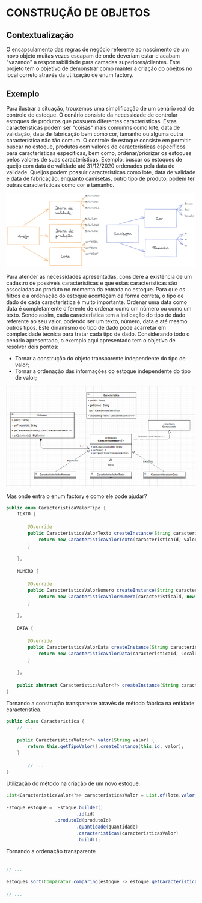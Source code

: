 # CONSTRUÇÃO DE OBJETOS


## Contextualização

O encapsulamento das regras de negócio referente ao nascimento de um novo objeto muitas vezes escapam de onde deveriam estar e acabam "vazando" a responsabilidade para camadas superiores/clientes. Este projeto tem o objetivo de demonstrar como manter a criação do obejtos no local correto através da utilização de enum factory.

## Exemplo

Para ilustrar a situação, trouxemos uma simplificação de um cenário real de controle de estoque. O cenário consiste da necessidade de controlar estoques de produtos que possuem diferentes características. Estas características podem ser "coisas" mais comumns como lote, data de validação, data de  fabricação bem como cor, tamanho ou alguma outra característica não tão comum. O controle de estoque consiste em permitir buscar no estoque, produtos com valores de características específicos para características específicas, bem como, ordenar/priorizar os estoques pelos valores de suas características. Exemplo, buscar os estoques de queijo com data de validade até 31/12/2020 ordenados pela data de validade. Queijos podem possuir características como lote, data de validade e data de fabricação, enquanto camisetas, outro tipo de produto, podem ter outras características como cor e tamanho.


![Imagem lúdica produto x característica](./docs/img/img_diagrama_ludico_caracteristica.png)


Para atender as necessidades apresentadas, considere a existência de um cadastro de possíveis características e que estas características são associadas ao produto no momento da entrada no estoque. Para que os filtros e a ordenação do estoque aconteçam da forma correta, o tipo de dado de cada característica é muito importante. Ordenar uma data como data é completamente diferente de ordenar como um número ou como um texto. Sendo assim, cada característica tem a indicação do tipo de dado referente ao seu valor, podendo ser um texto, número, data e até mesmo outros tipos. Este dinamismo do tipo de dado pode acarretar em complexidade técnica para tratar cada tipo de dado. 
Considerando todo o cenário apresentado, o exemplo aqui apresentado tem o objetivo de resolver dois pontos:
* Tornar a construção do objeto transparente independente do tipo de valor;
* Tornar a ordenação das informações do estoque independente do tipo de valor;


![Imagem diagrama característica](./docs/img/img_diagrama_caracteristica.png) 


Mas onde entra o enum factory e como ele pode ajudar?

```java
public enum CaracteristicaValorTipo {
	TEXTO {

		@Override
		public CaracteristicaValorTexto createInstance(String caracteristicaId, String valor) {
			return new CaracteristicaValorTexto(caracteristicaId, valor);
		}

	},

	NUMERO {

		@Override
		public CaracteristicaValorNumero createInstance(String caracteristicaId, String valor) {
			return new CaracteristicaValorNumero(caracteristicaId, new BigDecimal(valor));
		}

	},

	DATA {

		@Override
		public CaracteristicaValorData createInstance(String caracteristicaId, String valor) {
			return new CaracteristicaValorData(caracteristicaId, LocalDate.parse(valor));
		}

	};

	public abstract CaracteristicaValor<?> createInstance(String caracteristicaId, String valor);
}
```

Tornando a construção transparente através de método fábrica na entidade característica.

```java
public class Caracteristica {
	// ...

	public CaracteristicaValor<?> valor(String valor) {
		return this.getTipoValor().createInstance(this.id, valor);
	}

        // ...
}
```
Utilização do método na criação de um novo estoque.

```java
List<CaracteristicaValor<?>> caracteristicasValor = List.of(lote.valor("Lote ABC"), dataValidade.valor("2021-12-31"));

Estoque estoque =  Estoque.builder()
                          .id(id)
		          .produtoId(produtoId)
                          .quantidade(quantidade)
                          .caracteristicas(caracteristicasValor)
                          .build();
```

Tornando a ordenação transparente

  
```java

// ...

estoques.sort(Comparator.comparing(estoque -> estoque.getCaracteristicaValor(algumaCaracteristica.getId())));

// ...

```

